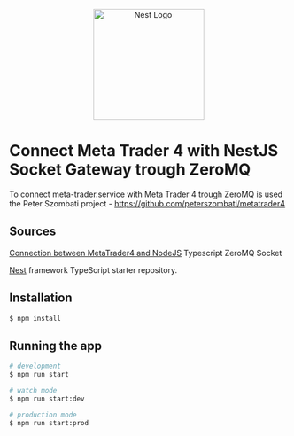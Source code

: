 <p align="center">
  <a href="http://nestjs.com/" target="blank"><img src="https://nestjs.com/img/logo-small.svg" width="200" alt="Nest Logo" /></a>
</p>

[circleci-image]: https://img.shields.io/circleci/build/github/nestjs/nest/master?token=abc123def456
[circleci-url]: https://circleci.com/gh/nestjs/nest

# Connect Meta Trader 4 with NestJS Socket Gateway trough ZeroMQ 

To connect meta-trader.service with Meta Trader 4 trough ZeroMQ is used the Peter Szombati project -  https://github.com/peterszombati/metatrader4

## Sources 

[Connection between MetaTrader4 and NodeJS](https://github.com/peterszombati/metatrader4#connection-between-metatrader4-and-nodejs) Typescript ZeroMQ Socket

[Nest](https://github.com/nestjs/nest) framework TypeScript starter repository.

## Installation

```bash
$ npm install
```

## Running the app

```bash
# development
$ npm run start

# watch mode
$ npm run start:dev

# production mode
$ npm run start:prod
```

